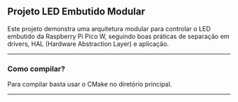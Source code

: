 ## Projeto LED Embutido Modular

Este projeto demonstra uma arquitetura modular para controlar o LED embutido da Raspberry Pi Pico W, seguindo boas práticas de separação em drivers, HAL (Hardware Abstraction Layer) e aplicação.

---
### Como compilar?

Para compilar basta usar o CMake no diretório principal.

---